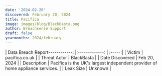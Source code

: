 ```yaml
---
date: '2024-02-20'
discovered: February 20, 2024
title: Pacifica
image: images/blog/BlackBasta.png
author: Breachsense Support
draft: false
yearmonths: 2024/february
---
```


| Data Breach Report------------:     |:-------------:    | :-----:|
| Victim      | pacifica.co.uk      | 
| Threat Actor      | BlackBasta      | 
| Date Discovered      | Feb 20, 2024      | 
| Description      | Pacifica is the UK's largest independent provider of home appliance services.      | 
| Leak Size      | Unknown      | 

